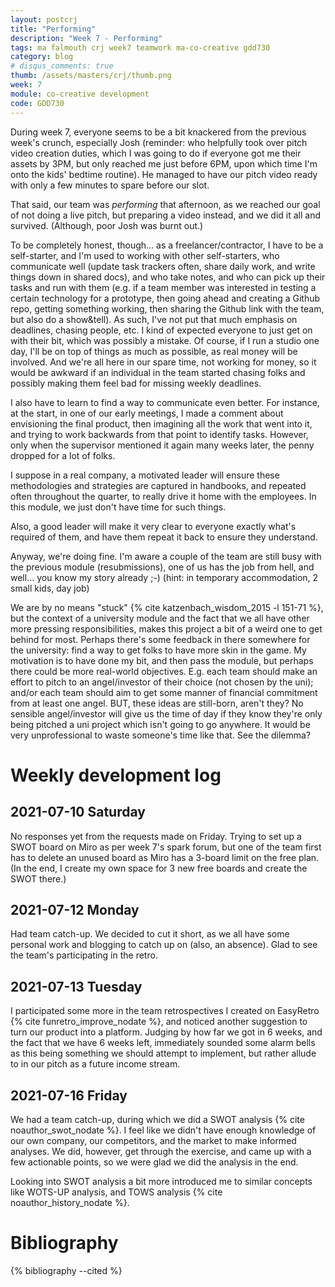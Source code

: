 ```yaml
---
layout: postcrj
title: "Performing"
description: "Week 7 - Performing"
tags: ma falmouth crj week7 teamwork ma-co-creative gdd730
category: blog
# disqus_comments: true
thumb: /assets/masters/crj/thumb.png
week: 7
module: co-creative development
code: GDD730
---
```


During week 7, everyone seems to be a bit knackered from the previous week's crunch, especially Josh (reminder: who helpfully took over pitch video creation duties, which I was going to do if everyone got me their assets by 3PM, but only reached me just before 6PM, upon which time I'm onto the kids' bedtime routine). He managed to have our pitch video ready with only a few minutes to spare before our slot.

That said, our team was *performing* that afternoon, as we reached our goal of not doing a live pitch, but preparing a video instead, and we did it all and survived. (Although, poor Josh was burnt out.)

To be completely honest, though... as a freelancer/contractor, I have to be a self-starter, and I'm used to working with other self-starters, who communicate well (update task trackers often, share daily work, and write things down in shared docs), and who take notes, and who can pick up their tasks and run with them (e.g. if a team member was interested in testing a certain technology for a prototype, then going ahead and creating a Github repo, getting something working, then sharing the Github link with the team, but also do a show&tell). As such, I've not put that much emphasis on deadlines, chasing people, etc. I kind of expected everyone to just get on with their bit, which was possibly a mistake. Of course, if I run a studio one day, I'll be on top of things as much as possible, as real money will be involved. And we're all here in our spare time, not working for money, so it would be awkward if an individual in the team started chasing folks and possibly making them feel bad for missing weekly deadlines.

I also have to learn to find a way to communicate even better. For instance, at the start, in one of our early meetings, I made a comment about envisioning the final product, then imagining all the work that went into it, and trying to work backwards from that point to identify tasks. However, only when the supervisor mentioned it again many weeks later, the penny dropped for a lot of folks.

I suppose in a real company, a motivated leader will ensure these methodologies and strategies are captured in handbooks, and repeated often throughout the quarter, to really drive it home with the employees. In this module, we just don't have time for such things.

Also, a good leader will make it very clear to everyone exactly what's required of them, and have them repeat it back to ensure they understand.

Anyway, we're doing fine. I'm aware a couple of the team are still busy with the previous module (resubmissions), one of us has the job from hell, and well... you know my story already ;-) (hint: in temporary accommodation, 2 small kids, day job)

We are by no means "stuck" {% cite katzenbach_wisdom_2015 -l 151-71 %}, but the context of a university module and the fact that we all have other more pressing responsibilities, makes this project a bit of a weird one to get behind for most. Perhaps there's some feedback in there somewhere for the university: find a way to get folks to have more skin in the game. My motivation is to have done my bit, and then pass the module, but perhaps there could be more real-world objectives. E.g. each team should make an effort to pitch to an angel/investor of their choice (not chosen by the uni); and/or each team should aim to get some manner of financial commitment from at least one angel. BUT, these ideas are still-born, aren't they? No sensible angel/investor will give us the time of day if they know they're only being pitched a uni project which isn't going to go anywhere. It would be very unprofessional to waste someone's time like that. See the dilemma? 

# Weekly development log

## 2021-07-10 Saturday

No responses yet from the requests made on Friday. Trying to set up a SWOT board on Miro as per week 7's spark forum, but one of the team first has to delete an unused board as Miro has a 3-board limit on the free plan. (In the end, I create my own space for 3 new free boards and create the SWOT there.)

## 2021-07-12 Monday

Had team catch-up. We decided to cut it short, as we all have some personal work and blogging to catch up on (also, an absence). Glad to see the team's participating in the retro.

## 2021-07-13 Tuesday

I participated some more in the team retrospectives I created on EasyRetro {% cite funretro_improve_nodate %}, and noticed another suggestion to turn our product into a platform. Judging by how far we got in 6 weeks, and the fact that we have 6 weeks left, immediately sounded some alarm bells as this being something we should attempt to implement, but rather allude to in our pitch as a future income stream.

## 2021-07-16 Friday

We had a team catch-up, during which we did a SWOT analysis {% cite noauthor_swot_nodate %}. I feel like we didn't have enough knowledge of our own company, our competitors, and the market to make informed analyses. We did, however, get through the exercise, and came up with a few actionable points, so we were glad we did the analysis in the end. 

Looking into SWOT analysis a bit more introduced me to similar concepts like WOTS-UP analysis, and TOWS analysis {% cite noauthor_history_nodate %}. 


# Bibliography

{% bibliography --cited %}


